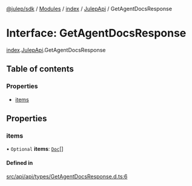 [@julep/sdk](../README.md) / [Modules](../modules.md) / [index](../modules/index.md) / [JulepApi](../modules/index.JulepApi.md) / GetAgentDocsResponse

# Interface: GetAgentDocsResponse

[index](../modules/index.md).[JulepApi](../modules/index.JulepApi.md).GetAgentDocsResponse

## Table of contents

### Properties

- [items](index.JulepApi.GetAgentDocsResponse.md#items)

## Properties

### items

• `Optional` **items**: [`Doc`](index.JulepApi.Doc.md)[]

#### Defined in

[src/api/api/types/GetAgentDocsResponse.d.ts:6](https://github.com/julep-ai/samantha-dev/blob/4200383/sdks/js/src/api/api/types/GetAgentDocsResponse.d.ts#L6)
